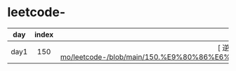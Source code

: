 # leetcode-
| day | index | title |
| :----:| :----: | :----: |
| day1| 150 | [ 逆波兰表达式求值 ]: https://github.com/Mochimo-mo/leetcode-/blob/main/150.%E9%80%86%E6%B3%A2%E5%85%B0%E8%A1%A8%E8%BE%BE%E5%BC%8F%E6%B1%82%E5%80%BC |

